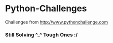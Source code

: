 # Python-Challenges
Challenges from http://www.pythonchallenge.com

### Still Solving ^_^ Tough Ones :/ 
